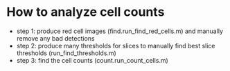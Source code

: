 # How to analyze cell counts

- step 1: produce red cell images (find.run_find_red_cells.m) and manually remove any bad detections
- step 2: produce many thresholds for slices to manually find best slice thresholds (run_find_thresholds.m)
- step 3: find the cell counts (count.run_count_cells.m)

